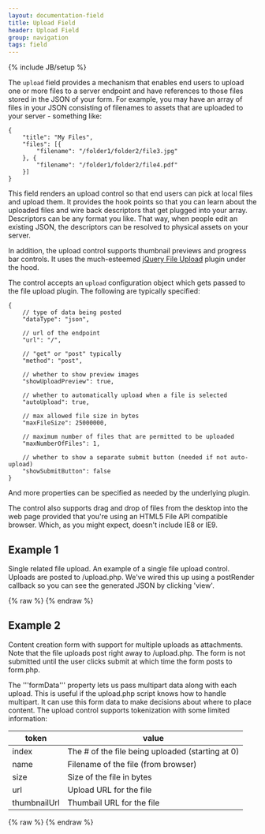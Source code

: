 ```yaml
---
layout: documentation-field
title: Upload Field
header: Upload Field
group: navigation
tags: field
---
```

{% include JB/setup %}


The ```upload``` field provides a mechanism that enables end users to upload one or more files to a server endpoint and
have references to those files stored in the JSON of your form.  For example, you may have an array of files in your
JSON consisting of filenames to assets that are uploaded to your server - something like:

```
{
    "title": "My Files",
    "files": [{
        "filename": "/folder1/folder2/file3.jpg"
    }, {
        "filename": "/folder1/folder2/file4.pdf"
    }]
}
````

This field renders an upload control so that end users can pick at local files and upload them.  It provides the hook
points so that you can learn about the uploaded files and wire back descriptors that get plugged into your array.
Descriptors can be any format you like.  That way, when people edit an existing JSON, the descriptors can be resolved
to physical assets on your server.

In addition, the upload control supports thumbnail previews and progress bar controls.  It uses the much-esteemed
<a href="http://blueimp.github.io/jQuery-File-Upload/">jQuery File Upload</a> plugin under the hood.

The control accepts an <code>upload</code> configuration object which gets passed to the file upload plugin.
The following are typically specified:

```
{
    // type of data being posted
    "dataType": "json",

    // url of the endpoint
    "url": "/",

    // "get" or "post" typically
    "method": "post",

    // whether to show preview images
    "showUploadPreview": true,

    // whether to automatically upload when a file is selected
    "autoUpload": true,

    // max allowed file size in bytes
    "maxFileSize": 25000000,

    // maximum number of files that are permitted to be uploaded
    "maxNumberOfFiles": 1,

    // whether to show a separate submit button (needed if not auto-upload)
    "showSubmitButton": false
}
````

And more properties can be specified as needed by the underlying plugin.

The control also supports drag and drop of files from the desktop into the web page provided that you're using
an HTML5 File API compatible browser.  Which, as you might expect, doesn't include IE8 or IE9.


## Example 1
Single related file upload.
An example of a single file upload control.  Uploads are posted to /upload.php.
We've wired this up using a postRender callback so you can see the generated JSON by clicking 'view'.
<div id="field1"> </div>
{% raw %}
<script type="text/javascript" id="field1-script">
$("#field1").alpaca({
    "view": "bootstrap-create",
    "schema": {
        "type": "string",
    },
    "options": {
        "type": "upload",
        "label": "Upload File",
        "upload": {
            "url": "upload.php",
            "autoUpload": true,
        }
    },
    "postRender": function(control) {
        var button = $("<button class='btn btn-default'>View</button>");
        control.getFieldEl().append("<br/>").append(button);
        $(button).click(function() {
            alert(JSON.stringify(control.getValue(), null, 3));
        });
    }
});
</script>
{% endraw %}




## Example 2
Content creation form with support for multiple uploads as attachments.  Note that the file uploads post right away
to /upload.php.  The form is not submitted until the user clicks submit at which time the form posts to form.php.

The '''formData''' property lets us pass multipart data along with each upload.  This is useful if the upload.php script
knows how to handle multipart.  It can use this form data to make decisions about where to place content.  The upload
control supports tokenization with some limited information:

<table class="table table-bordered table-striped">
    <thead>
        <tr>
            <th>token</th>
            <th>value</th>
        </tr>
    </thead>
    <tbody>
        <tr>
            <td>index</td>
            <td>The # of the file being uploaded (starting at 0)</td>
        </tr>
        <tr>
            <td>name</td>
            <td>Filename of the file (from browser)</td>
        </tr>
        <tr>
            <td>size</td>
            <td>Size of the file in bytes</td>
        </tr>
        <tr>
            <td>url</td>
            <td>Upload URL for the file</td>
        </tr>
        <tr>
            <td>thumbnailUrl</td>
            <td>Thumbail URL for the file</td>
        </tr>
    </tbody>
</table>

<div id="field2"> </div>
{% raw %}
<script type="text/javascript" id="field2-script">
$("#field2").alpaca({
    "view": "bootstrap-create",
    "schema": {
        "type": "object",
        "properties": {
            "title": {
                "type": "string"
            },
            "files": {
                "type": "string"
            }
        }
    },
    "options": {
        "fields": {
            "title": {
                "type": "text",
                "label": "Title"
            },
            "files": {
                "type": "upload",
                "label": "Files",
                "upload": {
                    "formData": {
                        "path": "/folder1/folder2/{filename}"
                    },
                    "url": "upload.php",
                    "autoUpload": true,
                    "maxFileSize": 25000000,
                    "maxNumberOfFiles": 1,
                    "showSubmitButton": false
                },
                "multiple": true
            }
        },
        "focus": true,
        "form": {
            "attributes": {
                "method": "POST",
                "action": "form.php",
                "enctype": "multipart/form-data"
            },
            "buttons": {
                "submit": {
                    "value": "Submit"
                }
            }
        }
    }
});
</script>
{% endraw %}



